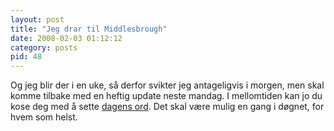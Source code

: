 ```yaml
---
layout: post
title: "Jeg drar til Middlesbrough"
date: 2008-02-03 01:12:12
category: posts
pid: 48
---
```

Og jeg blir der i en uke, så derfor svikter jeg antageligvis i morgen, men skal komme tilbake med en heftig update neste mandag. I mellomtiden kan jo du kose deg med å sette [dagens ord][1]. Det skal være mulig en gang i døgnet, for hvem som helst.

 [1]: /wotd